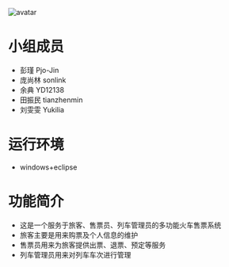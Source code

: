 ![avatar](http://chuantu.biz/t5/125/1499155771x1035452427.jpg)<br>

# 小组成员
 - 彭瑾   Pjo-Jin
 - 庞尚林 sonlink
 - 余典  YD12138
 - 田振民  tianzhenmin
 - 刘雯雯  Yukilia

# 运行环境
 - windows+eclipse
 
# 功能简介
 - 这是一个服务于旅客、售票员、列车管理员的多功能火车售票系统
 - 旅客主要是用来购票及个人信息的维护
 - 售票员用来为旅客提供出票、退票、预定等服务
 - 列车管理员用来对列车车次进行管理